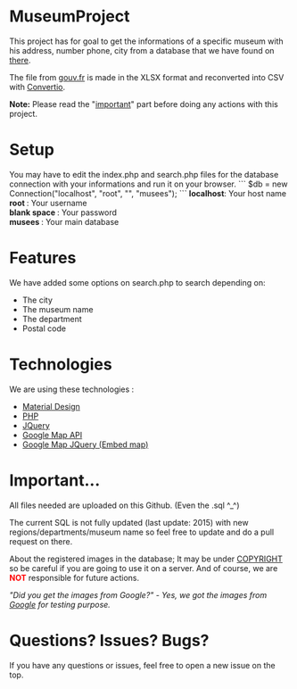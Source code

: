# MuseumProject

This project has for goal to get the informations of a specific museum with his address, number phone, city from a database that we have found on <a href="https://www.data.gouv.fr/fr/datasets/liste-et-localisation-des-musees-de-france/">there</a>. 

The file from <a href="http://gouv.fr">gouv.fr</a> is made in the XLSX format and reconverted into CSV with <a href="https://convertio.co/fr/">Convertio</a>.

<strong>Note:</strong> Please read the "<a href="#important">important</a>" part before doing any actions with this project.
<h1>Setup</h1>
You may have to edit the index.php and search.php files for the database connection with your informations and run it on your browser.
```
$db = new Connection("localhost", "root", "", "musees");
```
<strong>localhost</strong>: Your host name <br />
<strong>root </strong>: Your username<br />
<strong>blank space </strong>: Your password<br />
<strong>musees </strong>: Your main database

<h1>Features</h1>
We have added some options on search.php to search depending on:
<ul>
  <li>The city</li>
  <li>The museum name</li>
  <li>The department</li>
  <li>Postal code</li>
</ul>

<h1>Technologies</h1>
We are using these technologies :
<ul>
  <li><a href="http://materializecss.com/">Material Design</a></li>
  <li><a href="http://php.net">PHP</a></li>
  <li><a href="https://jquery.com/">JQuery</a></li>
  <li><a href="https://developers.google.com/maps/?hl=fr">Google Map API</a></li>
  <li><a href="http://tilotiti.github.io/jQuery-Google-Map/">Google Map JQuery (Embed map)</a></li>
</ul>

<h1 id="important">Important...</h1>

All files needed are uploaded on this Github. (Even the .sql ^_^)

The current SQL is not fully updated (last update: 2015) with new regions/departments/museum name so feel free to update and do a pull request on there.

About the registered images in the database; It may be under <a href="https://en.wikipedia.org/wiki/Copyright">COPYRIGHT</a> so be careful if you are going to use it on a server. And of course, we are <span style="color:#ff0000;font-weight: bold;">NOT</span> responsible for future actions.

<em>"Did you get the images from Google?" - Yes, we got the images from <a href="http://google.com">Google</a> for testing purpose.</em>

<h1>Questions? Issues? Bugs?</h1>

If you have any questions or issues, feel free to open a new issue on the top.
